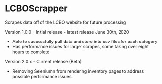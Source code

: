 # LCBOScrapper
Scrapes data off of the LCBO website for future processing

Version 1.0.0 - Initial release - latest release June 30th, 2020
- Able to successfully pull data and store into csv files for each category
- Has performance issues for larger scrapes, some taking over eight hours to complete

Version 2.0.x - Current release (Beta)
- Removing Seleniumn from rendering inventory pages to address possible performance issues.
